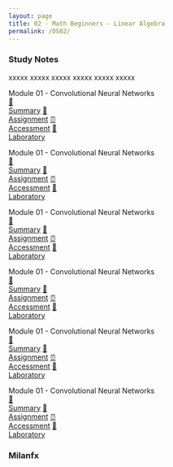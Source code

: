 ```yaml
---
layout: page
title: 02 - Math Beginners - Linear Algebra
permalink: /DS02/
---
```


<h3>Study Notes</h3>

xxxxx xxxxx xxxxx xxxxx xxxxx xxxxx

<div>
  <span class="btn spec1"><span class="btn spec2">Module 01 - Convolutional Neural Networks</span>
  <br>
  <a href="/01-MSDS-Express/DS01/M1/" class="btn icon1">📝<br>Summary</a>
  <a href="/01-MSDS-Express/DS01/M1/" class="btn icon2">📖<br>Assignment</a>
  <a href="/01-MSDS-Express/DS01/M1/" class="btn icon3">⏰<br>Accessment</a>
  <a href="/01-MSDS-Express/DS01/M1/" class="btn icon4">📂<br>Laboratory</a>
  </span>

  <span class="btn spec1"><span class="btn spec2">Module 01 - Convolutional Neural Networks</span>
  <br>
  <a href="/01-MSDS-Express/DS01/M1/" class="btn icon1">📝<br>Summary</a>
  <a href="/01-MSDS-Express/DS01/M1/" class="btn icon2">📖<br>Assignment</a>
  <a href="/01-MSDS-Express/DS01/M1/" class="btn icon3">⏰<br>Accessment</a>
  <a href="/01-MSDS-Express/DS01/M1/" class="btn icon4">📂<br>Laboratory</a>
  </span>
</div>

<div>
  <span class="btn spec1"><span class="btn spec2">Module 01 - Convolutional Neural Networks</span>
  <br>
  <a href="/01-MSDS-Express/DS01/M1/" class="btn icon1">📝<br>Summary</a>
  <a href="/01-MSDS-Express/DS01/M1/" class="btn icon2">📖<br>Assignment</a>
  <a href="/01-MSDS-Express/DS01/M1/" class="btn icon3">⏰<br>Accessment</a>
  <a href="/01-MSDS-Express/DS01/M1/" class="btn icon4">📂<br>Laboratory</a>
  </span>

  <span class="btn spec1"><span class="btn spec2">Module 01 - Convolutional Neural Networks</span>
  <br>
  <a href="/01-MSDS-Express/DS01/M1/" class="btn icon1">📝<br>Summary</a>
  <a href="/01-MSDS-Express/DS01/M1/" class="btn icon2">📖<br>Assignment</a>
  <a href="/01-MSDS-Express/DS01/M1/" class="btn icon3">⏰<br>Accessment</a>
  <a href="/01-MSDS-Express/DS01/M1/" class="btn icon4">📂<br>Laboratory</a>
  </span>
</div>

<div>
  <span class="btn spec1"><span class="btn spec2">Module 01 - Convolutional Neural Networks</span>
  <br>
  <a href="/01-MSDS-Express/DS01/M1/" class="btn icon1">📝<br>Summary</a>
  <a href="/01-MSDS-Express/DS01/M1/" class="btn icon2">📖<br>Assignment</a>
  <a href="/01-MSDS-Express/DS01/M1/" class="btn icon3">⏰<br>Accessment</a>
  <a href="/01-MSDS-Express/DS01/M1/" class="btn icon4">📂<br>Laboratory</a>
  </span>

  <span class="btn spec1"><span class="btn spec2">Module 01 - Convolutional Neural Networks</span>
  <br>
  <a href="/01-MSDS-Express/DS01/M1/" class="btn icon1">📝<br>Summary</a>
  <a href="/01-MSDS-Express/DS01/M1/" class="btn icon2">📖<br>Assignment</a>
  <a href="/01-MSDS-Express/DS01/M1/" class="btn icon3">⏰<br>Accessment</a>
  <a href="/01-MSDS-Express/DS01/M1/" class="btn icon4">📂<br>Laboratory</a>
  </span>
</div>

<h3>Milanfx</h3>
